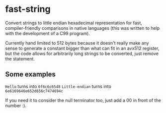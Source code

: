 # fast-string
Convert strings to little endian hexadecimal representation for fast, compiler-friendly comparisons in native languages (this was written to help with the development of a C99 program).

Currently hand limited to 512 bytes because it doesn't really make any sense to generate a constant bigger than what can fit in an avx512 register, but the code allows for arbitrarily long strings to be converted, just remove the statement.

## Some examples
``Hello`` turns into ``6f6c6c6548``
``Little-endian`` turns into ``6e6169646e652d656c7474694c``

If you need it to consider the null terminator too, just add a 00 in front of the number :).
